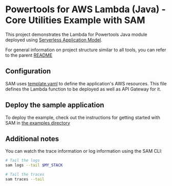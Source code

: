 #  Powertools for AWS Lambda (Java) - Core Utilities Example with SAM

This project demonstrates the Lambda for Powertools Java module deployed using [Serverless Application Model](https://aws.amazon.com/serverless/sam/).

For general information on project structure similar to all tools, you can refer to the parent [README](../README.md)

## Configuration
SAM uses [template.yaml](template.yaml) to define the application's AWS resources.
This file defines the Lambda function to be deployed as well as API Gateway for it.

## Deploy the sample application
To deploy the example, check out the instructions for getting
started with SAM in [the examples directory](../../README.md)

## Additional notes

You can watch the trace information or log information using the SAM CLI:
```bash
# Tail the logs
sam logs --tail $MY_STACK

# Tail the traces
sam traces --tail
```